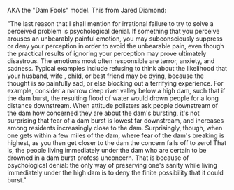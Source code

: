 AKA the "Dam Fools" model. This from Jared Diamond:

"The last reason that I shall mention for irrational failure to try to solve a perceived problem is psychological denial. If something that you perceive arouses an unbearably painful emotion, you may subconsciously suppress or deny your perception in order to avoid the unbearable pain, even though the practical results of ignoring your perception may prove ultimately disastrous. The emotions most often responsible are terror, anxiety, and sadness. Typical examples include refusing to think about the likelihood that your husband, wife , child, or best friend may be dying, because the thought is so painfully sad, or else blocking out a terrifying experience. For example, consider a narrow deep river valley below a high dam, such that if the dam burst, the resulting flood of water would drown people for a long distance downstream. When attitude pollsters ask people downstream of the dam how concerned they are about the dam's bursting, it's not surprising that fear of a dam burst is lowest far downstream, and increases among residents increasingly close to the dam. Surprisingly, though, when one gets within a few miles of the dam, where fear of the dam's breaking is highest, as you then get closer to the dam the concern falls off to zero! That is, the people living immediately under the dam who are certain to be drowned in a dam burst profess unconcern. That is because of psychological denial: the only way of preserving one's sanity while living immediately under the high dam is to deny the finite possibility that it could burst."
